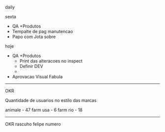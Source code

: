 daily

sexta
- QA +Produtos
- Tempalte de pag manutencao
- Papo com Jota sobre 

hoje
- QA +Produtos
	- Print das alteracoes no inspect
	- Definir DEV
	- 
- Aprovacao Visual Fabula


---

OKR

Quantidade de usuarios no estilo das marcas

animale - 47
farm usa - 6
farm rio - 18



---

OKR
rascuho felipe
numero 